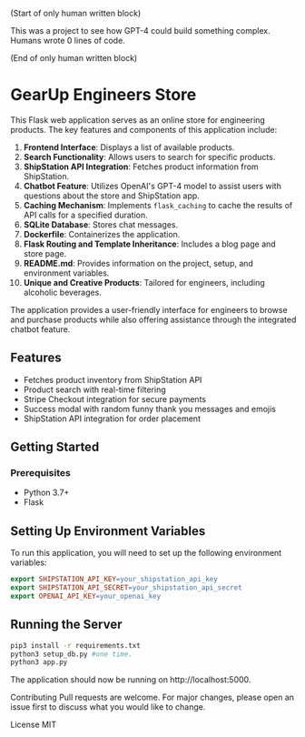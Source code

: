 (Start of only human written block)

  This was a project to see how GPT-4 could build something complex. Humans wrote 0 lines of code. 
  
(End of only human written block)

# GearUp Engineers Store

This Flask web application serves as an online store for engineering products. The key features and components of this application include:

1. **Frontend Interface**: Displays a list of available products.
2. **Search Functionality**: Allows users to search for specific products.
3. **ShipStation API Integration**: Fetches product information from ShipStation.
4. **Chatbot Feature**: Utilizes OpenAI's GPT-4 model to assist users with questions about the store and ShipStation app.
5. **Caching Mechanism**: Implements `flask_caching` to cache the results of API calls for a specified duration.
6. **SQLite Database**: Stores chat messages.
7. **Dockerfile**: Containerizes the application.
8. **Flask Routing and Template Inheritance**: Includes a blog page and store page.
9. **README.md**: Provides information on the project, setup, and environment variables.
10. **Unique and Creative Products**: Tailored for engineers, including alcoholic beverages.

The application provides a user-friendly interface for engineers to browse and purchase products while also offering assistance through the integrated chatbot feature.


## Features

- Fetches product inventory from ShipStation API
- Product search with real-time filtering
- Stripe Checkout integration for secure payments
- Success modal with random funny thank you messages and emojis
- ShipStation API integration for order placement

## Getting Started

### Prerequisites

- Python 3.7+
- Flask

## Setting Up Environment Variables

To run this application, you will need to set up the following environment variables:

```makefile
export SHIPSTATION_API_KEY=your_shipstation_api_key
export SHIPSTATION_API_SECRET=your_shipstation_api_secret
export OPENAI_API_KEY=your_openai_key
```

## Running the Server

```bash
pip3 install -r requirements.txt
python3 setup_db.py #one time.
python3 app.py
```

The application should now be running on http://localhost:5000.

Contributing
Pull requests are welcome. For major changes, please open an issue first to discuss what you would like to change.

License
MIT
